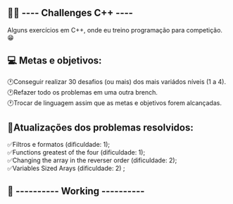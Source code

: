 ##  👨‍💻 ---- Challenges C++ ----

 Alguns exercícios em C++, onde eu treino programação para competição. 😁 
##
## 💻 Metas e objetivos:

🕐Conseguir realizar 30 desafios (ou mais) dos mais variádos níveis (1 a 4). <br>
🕐Refazer todo os problemas em uma outra brench. <br>
🕐Trocar de linguagem assim que as metas e objetivos forem alcançadas. <br>

## 
## 🧠Atualizações dos problemas resolvidos:

 ✅Filtros e formatos  (dificuldade: 1); <br>
 ✅Functions greatest of the four (dificuldade: 1); <br>
 ✅Changing the array in the reverser order (dificuldade: 2); <br>
 ✅Variables Sized Arays (dificuldade: 2) ; <br>

 ##
 ## 📅 ---------- Working ---------- 
